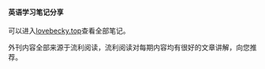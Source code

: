 #### 英语学习笔记分享

可以进入[lovebecky.top](http://lovebecky.top/enlearning.html)查看全部笔记。

外刊内容全部来源于流利阅读，流利阅读对每期内容均有很好的文章讲解，向您推荐。
